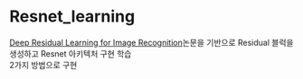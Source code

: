 # Resnet_learning
[Deep Residual Learning for Image Recognition](https://arxiv.org/pdf/1512.03385v1.pdf)논문을 기반으로 Residual 블럭을 생성하고 Resnet 아키텍처 구현 학습<br>
2가지 방법으로 구현

